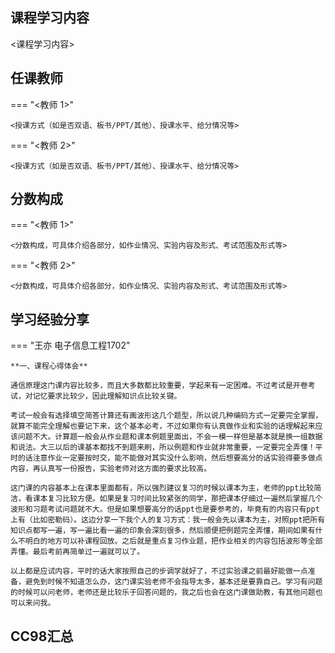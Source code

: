 ## 课程学习内容

<课程学习内容>


## 任课教师

=== "<教师 1>"

    <授课方式（如是否双语、板书/PPT/其他）、授课水平、给分情况等>

=== "<教师 2>"

    <授课方式（如是否双语、板书/PPT/其他）、授课水平、给分情况等>


## 分数构成

=== "<教师 1>"

    <分数构成，可具体介绍各部分，如作业情况、实验内容及形式、考试范围及形式等>

=== "<教师 2>"

    <分数构成，可具体介绍各部分，如作业情况、实验内容及形式、考试范围及形式等>

## 学习经验分享

=== "王亦 电子信息工程1702"

    **一、课程心得体会**

    通信原理这门课内容比较多，而且大多数都比较重要，学起来有一定困难。不过考试是开卷考试，对记忆要求比较少，因此理解知识点比较关键。

    考试一般会有选择填空简答计算还有画波形这几个题型，所以说几种编码方式一定要完全掌握，就算不能完全理解也要记下来，这个基本必考，不过如果你有认真做作业和实验的话理解起来应该问题不大。计算题一般会从作业题和课本例题里面出，不会一模一样但是基本就是换一组数据和说法。大三以后的课基本都找不到题来刷，所以例题和作业就非常重要，一定要完全弄懂！平时的话注意作业一定要按时交，能不能做对其实没什么影响，然后想要高分的话实验得要多做点内容，再认真写一份报告，实验老师对这方面的要求比较高。

    这门课的内容基本上在课本里面都有，所以强烈建议复习的时候以课本为主，老师的ppt比较简洁，看课本复习比较方便。如果是复习时间比较紧张的同学，那把课本仔细过一遍然后掌握几个波形和习题考试问题就不大。但是如果想要高分的话ppt也是要参考的，毕竟有的内容只有ppt上有（比如密勒码）。这边分享一下我个人的复习方式：我一般会先以课本为主，对照ppt把所有知识点都写一遍，写一遍比看一遍的印象会深刻很多，然后顺便把例题完全弄懂，期间如果有什么不明白的地方可以补课程回放。之后就是重点复习作业题，把作业相关的内容包括波形等全部弄懂。最后考前再简单过一遍就可以了。

    以上都是应试内容，平时的话大家按照自己的步调学就好了，不过实验课之前最好能做一点准备，避免到时候不知道怎么办，这门课实验老师不会指导太多，基本还是要靠自己。学习有问题的时候可以问老师，老师还是比较乐于回答问题的，我之后也会在这门课做助教，有其他问题也可以来问我。

## CC98汇总
